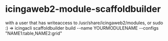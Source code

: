 # icingaweb2-module-scaffoldbuilder
with a user that has writeaccess to /usr/share/icingaweb2/modules, or sudo :) => 
icingacli scaffoldbuilder build --name YOURMODULENAME  --configs "NAME1:table,NAME2:grid"

